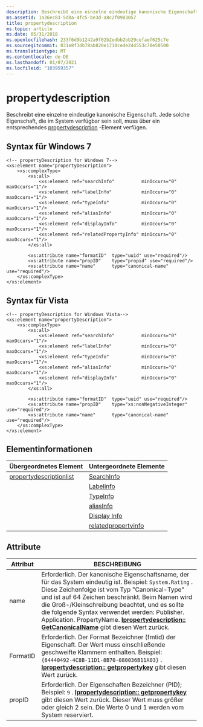 ```yaml
---
description: Beschreibt eine einzelne eindeutige kanonische Eigenschaft.
ms.assetid: 1a36ec83-5d8a-4fc5-be3d-a8c2f0983057
title: propertydescription
ms.topic: article
ms.date: 05/31/2018
ms.openlocfilehash: 233f6d9b1242a9f02b2edbb2bb29cefaef625c7e
ms.sourcegitcommit: 831e8f3db78ab820e1710cede244553c70e50500
ms.translationtype: MT
ms.contentlocale: de-DE
ms.lasthandoff: 01/07/2021
ms.locfileid: "103959357"
---
```

# <a name="propertydescription"></a>propertydescription

Beschreibt eine einzelne eindeutige kanonische Eigenschaft. Jede solche Eigenschaft, die im System verfügbar sein soll, muss über ein entsprechendes [propertydescription]() -Element verfügen.

## <a name="syntax-for-windows-7"></a>Syntax für Windows 7


```
<!-- propertyDescription for Windows 7-->
<xs:element name="propertyDescription">
    <xs:complexType>
        <xs:all>
            <xs:element ref="searchInfo"          minOccurs="0" maxOccurs="1"/>
            <xs:element ref="labelInfo"           minOccurs="0" maxOccurs="1"/>
            <xs:element ref="typeInfo"            minOccurs="0" maxOccurs="1"/>
            <xs:element ref="aliasInfo"           minOccurs="0" maxOccurs="1"/>
            <xs:element ref="displayInfo"         minOccurs="0" maxOccurs="1"/>
            <xs:element ref="relatedPropertyInfo" minOccurs="0" maxOccurs="1"/>
        </xs:all>

        <xs:attribute name="formatID"  type="uuid" use="required"/>
        <xs:attribute name="propID"    type="propid" use="required"/>
        <xs:attribute name="name"      type="canonical-name"        use="required"/>
    </xs:complexType>
</xs:element>
```



## <a name="syntax-for-vista"></a>Syntax für Vista


```
<!-- propertyDescription for Windows Vista-->
<xs:element name="propertyDescription">
    <xs:complexType>
        <xs:all>
            <xs:element ref="searchInfo"          minOccurs="0" maxOccurs="1"/>
            <xs:element ref="labelInfo"           minOccurs="0" maxOccurs="1"/>
            <xs:element ref="typeInfo"            minOccurs="0" maxOccurs="1"/>
            <xs:element ref="aliasInfo"           minOccurs="0" maxOccurs="1"/>
            <xs:element ref="displayInfo"         minOccurs="0" maxOccurs="1"/>
        </xs:all>

        <xs:attribute name="formatID"  type="uuid" use="required"/>
        <xs:attribute name="propID"    type="xs:nonNegativeInteger" use="required"/>
        <xs:attribute name="name"      type="canonical-name"        use="required"/>
    </xs:complexType>
</xs:element>
```



## <a name="element-information"></a>Elementinformationen



| Übergeordnetes Element                                                           | Untergeordnete Elemente                                                   |
|--------------------------------------------------------------------------|------------------------------------------------------------------|
| [propertydescriptionlist](./propdesc-schema-propertydescriptionlist.md) | [SearchInfo](./propdesc-schema-searchinfo.md)                   |
|                                                                          | [Labelinfo](./propdesc-schema-labelinfo.md)                     |
|                                                                          | [TypeInfo](./propdesc-schema-typeinfo.md)                       |
|                                                                          | [aliasInfo](./propdesc-schema-aliasinfo.md)                     |
|                                                                          | [Display Info](./propdesc-schema-displayinfo.md)                 |
|                                                                          | [relatedpropertyinfo](./propdesc-schema-relatedpropertyinfo.md) |



 

## <a name="attributes"></a>Attribute



| Attribut | BESCHREIBUNG                                                                                                                                                                                                                                                                                                                                                                         |
|-----------|-------------------------------------------------------------------------------------------------------------------------------------------------------------------------------------------------------------------------------------------------------------------------------------------------------------------------------------------------------------------------------------|
| name      | Erforderlich. Der kanonische Eigenschaftsname, der für das System eindeutig ist. Beispiel: `System.Rating` . Diese Zeichenfolge ist vom Typ "Canonical-Type" und ist auf 64 Zeichen beschränkt. Beim Namen wird die Groß-/Kleinschreibung beachtet, und es sollte die folgende Syntax verwendet werden: Publisher. Application. PropertyName. [**Ipropertydescription:: GetCanonicalName**](/windows/win32/api/propsys/nf-propsys-ipropertydescription-getcanonicalname) gibt diesen Wert zurück. |
| FormatID  | Erforderlich. Der Format Bezeichner (fmtid) der Eigenschaft. Der Wert muss einschließende geschweifte Klammern enthalten. Beispiel: `{64440492-4C8B-11D1-8B70-080036B11A03}` . [**Ipropertydescription:: getpropertykey**](/windows/win32/api/propsys/nf-propsys-ipropertydescription-getpropertykey) gibt diesen Wert zurück.                                                                                                                       |
| propID    | Erforderlich. Der Eigenschaften Bezeichner (PID); Beispiel: `9` . [**Ipropertydescription:: getpropertykey**](/windows/win32/api/propsys/nf-propsys-ipropertydescription-getpropertykey) gibt diesen Wert zurück. Dieser Wert muss größer oder gleich 2 sein. Die Werte 0 und 1 werden vom System reserviert.                                                                                                                  |



 

 

 
